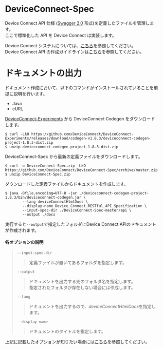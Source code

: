 # DeviceConnect-Spec
Device Connect API 仕様 ([Swagger 2.0](http://swagger.io/specification/) 形式)を定義したファイルを管理します。<br>
ここで標準化した API を Device Connect は実装します。

Device Connect システムについては、[こちら](https://github.com/DeviceConnect/DeviceConnect-Docs)を参照してください。<br>
Device Connect API の作成ガイドラインは[こちら](https://github.com/DeviceConnect/DeviceConnect-Docs/wiki/Specification-Api-Guidelines)を参照してください。


# ドキュメントの出力
ドキュメント作成において、以下のコマンドがインストールされていることを前提に説明を行います。

* Java
* cURL

[DeviceConnect-Experiments](https://github.com/DeviceConnect/DeviceConnect-Experiments) から DeviceConnect Codegen をダウンロードします。

```
$ curl -LkO https://github.com/DeviceConnect/DeviceConnect-Experiments/releases/download/codegen-v1.8.3/deviceconnect-codegen-project-1.8.3-dist.zip
$ unzip deviceconnect-codegen-project-1.8.3-dist.zip
```

DeviceConnect-Spec から最新の定義ファイルをダウンロードします。

```
$ curl -o DeviceConnect-Spec.zip -LkO https://github.com/DeviceConnect/DeviceConnect-Spec/archive/master.zip
$ unzip DeviceConnect-Spec.zip
```

ダウンロードした定義ファイルからドキュメントを作成します。

```
$ java -Dfile.encoding=UTF-8 -jar ./deviceconnect-codegen-project-1.8.3/bin/deviceconnect-codegen.jar \
        --lang deviceConnectHtmlDocs \
        --display-name Device_Connect_RESTful_API_Specification \
        --input-spec-dir ./DeviceConnect-Spec-master/api \
        --output ./docs
```

実行すると`--output`で指定したフォルダにDevice Connect APIのドキュメントが作成されます。

#### 各オプションの説明

> `--input-spec-dir`
> > 定義ファイルが置いてあるフォルダを指定します。
>
> `--output`
> > ドキュメントを出力する先のフォルダ名を指定します。<br>
> > 指定されたフォルダが存在しない場合には作成します。
>
> `--lang`
> > ドキュメントを出力するので、*deviceConnectHtmlDocs*を指定します。
>
> `--display-name`
> > ドキュメントのタイトルを指定します。

上記に記載したオプションが知りたい場合には[こちら](https://github.com/DeviceConnect/DeviceConnect-Experiments/tree/master/DeviceConnectCodegen)を参照してください。
